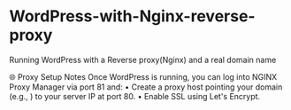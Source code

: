 # WordPress-with-Nginx-reverse-proxy
Running WordPress with a Reverse proxy(Nginx) and a real domain name

🌐 Proxy Setup Notes
Once WordPress is running, you can log into NGINX Proxy Manager via port 81 and:
• 	Create a proxy host pointing your domain (e.g., ) to your server IP at port 80.
• 	Enable SSL using Let's Encrypt.
